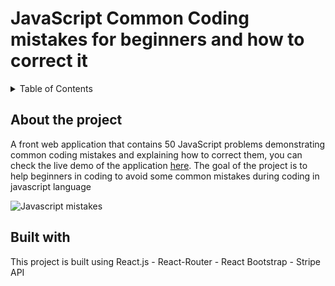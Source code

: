 # JavaScript Common Coding mistakes for beginners and how to correct it
<details>
  <summary>Table of Contents</summary>
  <ol>
    <li>
      <a href="#about-the-project">About The Project</a>
      <ul>
        <li><a href="#built-with">Built With</a></li>
      </ul>
    </li>
    <li>
      <a href="#getting-started">Getting Started</a>
      <ul>
        <li><a href="#prerequisites">Prerequisites</a></li>
        <li><a href="#installation">Installation</a></li>
      </ul>
    </li>
    <li><a href="#usage">Usage</a></li>
    <li><a href="#roadmap">Roadmap</a></li>
    <li><a href="#contributing">Contributing</a></li>
    <li><a href="#license">License</a></li>
    <li><a href="#contact">Contact</a></li>
    <li><a href="#acknowledgments">Acknowledgments</a></li>
  </ol>
</details>


## About the project
A front web application that contains 50 JavaScript problems demonstrating common coding mistakes and explaining how to correct them, you can check the live demo of the application [here](https://javascriptmistakes.com/).
The goal of the project is to help beginners in coding to avoid some common mistakes during coding in javascript language

![Javascript mistakes](https://github.com/omaranBazna/javascript-mistake/assets/100542103/91a233bd-56f9-4915-a913-673289d8a335)



## Built with 
This project is built using React.js - React-Router  - React Bootstrap - Stripe API




